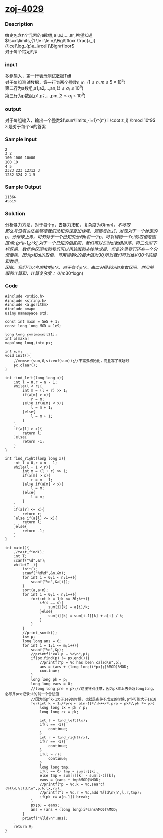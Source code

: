 # [zoj-4029](http://acm.zju.edu.cn/onlinejudge/showProblem.do?problemCode=4029)  

### Description
给定包含n个元素的a数组,a1,a2,...,an,希望知道  
$\sum\limits_{1 \le i \le n}\Bigl\lfloor \frac{a_i}{\lceil\log_{p}a_i\rceil}\Bigr\rfloor$   
对于每个给定的p
### input  
多组输入，第一行表示测试数据T组  
对于每组测试数据，第一行为两个整数n,m（$1 \le n, m \le 5 \times 10^5$）  
第二行为a数组,a1,a2,...,an,($2 \le a_i \le 10^{9}$)  
第三行为p数组,p1,p2,...,pm,($2 \le a_i \le 10^{9}$)  
  
### output  
对于每组输入，输出一个整数$(\sum\limits_{i=1}^{m} i \cdot z_i) \bmod 10^9$  
zi是对于每个pi的答案

  
### Sample Input  
```
2
3 2
100 1000 10000
100 10
4 5
2323 223 12312 3
1232 324 2 3 5
```

### Sample Output  
```
11366
45619
```
  
### Solution
分析暴力方法，对于每个p，去暴力求和，复杂度为O(m*n)，不可取  
那么有没有办法能够使我们求和的速度加快呢，观察表达式，发现对于一个给定的p，分母取上界，可知对于一个已知的分母k和一个p，可以得到一个ai的取值范围区间:  (p^k-1,p^k],对于一个已知的值区间，我们可以先对ai数组排序，再二分求下标区间，数组的区间求和我们可以用前缀和去线性求得，但是这里我们还有一个分母要除，因为p和ai的取值，可用得到k的最大值为30,所以我们可以维护30个前缀和数组。  
因此，我们可以考虑枚举p^k，对于每个p^k，去二分得到ai的左右区间，并用前缀和计算和，计算复杂度： O(m*30*logn)


### Code
```
#include <stdio.h>
#include <string.h>
#include <algorithm>
#include <map>
using namespace std;

const int maxn = 5e5 + 1;
const long long MOD = 1e9;

long long sum[maxn][31];
int a[maxn];
map<long long,int> px;

int n,m;
void init(){
    //memset(sum,0,sizeof(sum));//不需要初始化，而且写了就超时
    px.clear();
}

int find_left(long long x){
    int l = 0,r = n - 1;
    while(l < r){
        int m = (l + r) >> 1;
        if(a[m] > x){
            r = m;
        }else if(a[m] < x){
            l = m + 1;
        }else{
            l = m + 1;
        }
    }
    if(a[l] > x){
        return l;
    }else{
        return -1;
    }
}

int find_right(long long x){
    int l = 0,r = n - 1;
    while(l + 1 < r){
        int m = (l + r) >> 1;
        if(a[m] > x){
            r = m - 1;
        }else if(a[m] < x){
            l = m;
        }else{
            l = m;
        }
    }
    if(a[r] <= x){
        return r;
    }else if(a[l] <= x){
        return l;
    }else{
        return -1;
    }
}

int main(){
    //test_find();
    int T;
    scanf("%d",&T);
    while(T--){
        init();
        scanf("%d%d",&n,&m);
        for(int i = 0;i < n;i++){
            scanf("%d",&a[i]);
        }
        sort(a,a+n);
        for(int i = 0;i < n;i++){
            for(int k = 1;k <= 30;k++){
                if(i == 0){
                    sum[i][k] = a[i]/k;
                }else{
                    sum[i][k] = sum[i-1][k] + a[i] / k;
                }
            }
        }
        //print_sumik();
        int p;
        long long ans = 0;
        for(int i = 1;i <= m;i++){
            scanf("%d",&p);
            //printf("cal p = %d\n",p);
            if(px.find(p) != px.end()){
                //printf("p = %d has been caled\n",p);
                ans = (ans + (long long)i*px[p]%MOD)%MOD;
                continue;
            }
            long long pk = p;
            long long eans = 0;
            //long long pre = pk;//这里特别注意，因为pk乘上去会超longlong，必须用pre记录pk的前一个合法值
            //因为当p^k-1大于1e9的时候，也就是条件不成立的时候,p^k可能大于1e18
            for(int k = 1;/*pre < a[n-1]*/;k++/*,pre = pk*/,pk *= p){
                long long lx = pk / p;
                long long rx = pk;

                int l = find_left(lx);
                if(l == -1){
                    continue;
                }
                int r = find_right(rx);
                if(r == -1){
                    continue;
                }
                if(l > r){
                    continue;
                }
                long long tmp;
                if(l == 0) tmp = sum[r][k];
                else tmp = sum[r][k] - sum[l-1][k];
                eans = (eans + tmp%MOD)%MOD;
                //printf("p = %d,k = %d,search (%lld,%lld]\n",p,k,lx,rx);
                //printf("l = %d,r = %d,add %lld\n\n",l,r,tmp);
                if(pk >= a[n-1]) break;
            }
            px[p] = eans;
            ans = (ans + (long long)i*eans%MOD)%MOD;
        }
        printf("%lld\n",ans);
    }
    return 0;
}

```

<script type="text/javascript"
   src="http://cdn.mathjax.org/mathjax/latest/MathJax.js?config=TeX-AMS-MML_HTMLorMML">
</script>



























